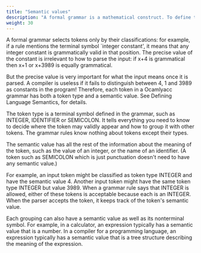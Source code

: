 ```yaml
---
title: "Semantic values"
description: "A formal grammar is a mathematical construct. To define the language for Ocamlyacc, you must write a file expressing the grammar in Ocamlyacc syntax."
weight: 30
---
```


A formal grammar selects tokens only by their classifications: for example, if a rule mentions the terminal symbol `integer constant', it means that any integer constant is grammatically valid in that position. The precise value of the constant is irrelevant to how to parse the input: if x+4 is grammatical then x+1 or x+3989 is equally grammatical.

But the precise value is very important for what the input means once it is parsed. A compiler is useless if it fails to distinguish between 4, 1 and 3989 as constants in the program! Therefore, each token in a Ocamlyacc grammar has both a token type and a semantic value. See Defining Language Semantics, for details.

The token type is a terminal symbol defined in the grammar, such as INTEGER, IDENTIFIER or SEMICOLON. It tells everything you need to know to decide where the token may validly appear and how to group it with other tokens. The grammar rules know nothing about tokens except their types.

The semantic value has all the rest of the information about the meaning of the token, such as the value of an integer, or the name of an identifier. (A token such as SEMICOLON which is just punctuation doesn't need to have any semantic value.)

For example, an input token might be classified as token type INTEGER and have the semantic value 4. Another input token might have the same token type INTEGER but value 3989. When a grammar rule says that INTEGER is allowed, either of these tokens is acceptable because each is an INTEGER. When the parser accepts the token, it keeps track of the token's semantic value.

Each grouping can also have a semantic value as well as its nonterminal symbol. For example, in a calculator, an expression typically has a semantic value that is a number. In a compiler for a programming language, an expression typically has a semantic value that is a tree structure describing the meaning of the expression.

